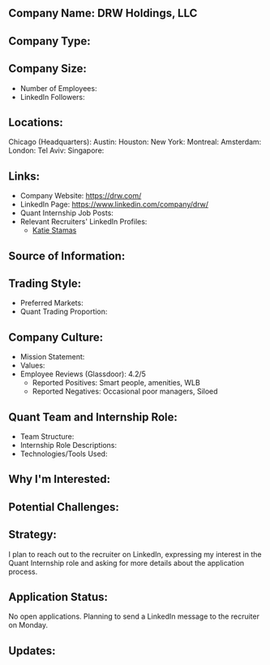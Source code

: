 ## Company Name: DRW Holdings, LLC

## Company Type:

## Company Size:
- Number of Employees: 
- LinkedIn Followers: 

## Locations:
Chicago (Headquarters): 
Austin: 
Houston: 
New York: 
Montreal: 
Amsterdam: 
London: 
Tel Aviv: 
Singapore: 

## Links:
- Company Website: https://drw.com/
- LinkedIn Page: https://www.linkedin.com/company/drw/
- Quant Internship Job Posts: 
- Relevant Recruiters' LinkedIn Profiles: 
  - [Katie Stamas](https://www.linkedin.com/in/katiestamas/)

## Source of Information:

## Trading Style:
- Preferred Markets: 
- Quant Trading Proportion: 

## Company Culture:
- Mission Statement: 
- Values: 
- Employee Reviews (Glassdoor): 4.2/5
  - Reported Positives: Smart people, amenities, WLB
  - Reported Negatives: Occasional poor managers, Siloed

## Quant Team and Internship Role:
- Team Structure: 
- Internship Role Descriptions: 
- Technologies/Tools Used: 

## Why I'm Interested:

## Potential Challenges: 

## Strategy:
I plan to reach out to the recruiter on LinkedIn, expressing my interest in the Quant Internship role and asking for more details about the application process.

## Application Status:
No open applications. Planning to send a LinkedIn message to the recruiter on Monday.

## Updates:
